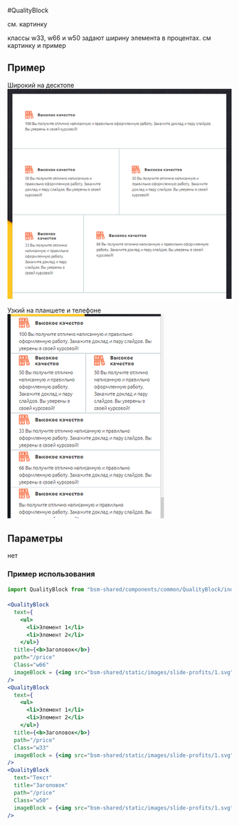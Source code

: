 #QualityBlock

см. картинку

классы w33, w66 и w50 задают ширину элемента в процентах. см картинку и пример

## Пример
Широкий на десктопе
![QualityBlock image](./QualityBlockWide.png)

Узкий на планшете и телефоне
![QualityBlock image](./QualityBlockNarrow.png)

## Параметры
нет


### Пример использования
```jsx
import QualityBlock from "bsm-shared/components/common/QualityBlock/index.js"

<QualityBlock 
  text={
    <ul>
      <li>Элемент 1</li>
      <li>Элемент 2</li>
    </ul>}
  title={<b>Заголовок</b>}
  path="/price"
  Class="w66"
  imageBlock = {<img src="bsm-shared/static/images/slide-profits/1.svg"/>}
/>
<QualityBlock 
  text={
    <ul>
      <li>Элемент 1</li>
      <li>Элемент 2</li>
    </ul>}
  title={<b>Заголовок</b>}
  path="/price"
  Class="w33"
  imageBlock = {<img src="bsm-shared/static/images/slide-profits/1.svg"/>}
/>
<QualityBlock 
  text="Текст"  
  title="Заголовок"
  path="/price"
  Class="w50"
  imageBlock = {<img src="bsm-shared/static/images/slide-profits/1.svg"/>}
/>
```